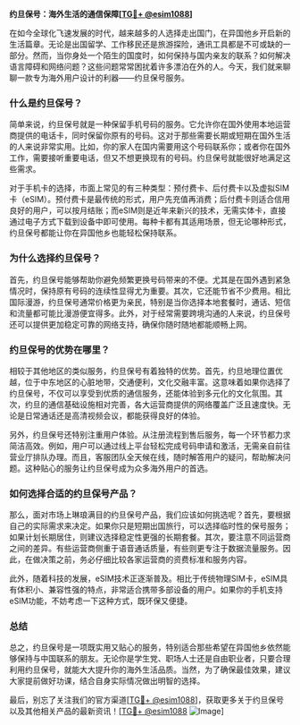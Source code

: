 **约旦保号：海外生活的通信保障[[TG💪+ @esim1088](https://t.me/s/esim1088)]**

在如今全球化飞速发展的时代，越来越多的人选择走出国门，在异国他乡开启新的生活篇章。无论是出国留学、工作移民还是旅游探险，通讯工具都是不可或缺的一部分。然而，当你身处一个陌生的国度时，如何保持与国内亲友的联系？如何解决语言障碍和网络问题？这些问题常常困扰着许多漂泊在外的人。今天，我们就来聊聊一款专为海外用户设计的利器——约旦保号服务。

### **什么是约旦保号？**

简单来说，约旦保号就是一种保留手机号码的服务。它允许你在国外使用本地运营商提供的电话卡，同时保留你原有的号码。这对于那些需要长期或短期在国外生活的人来说非常实用。比如，你的家人在国内需要用这个号码联系你；或者你在国外工作，需要接听重要电话，但又不想更换现有的号码。约旦保号就能很好地满足这些需求。

对于手机卡的选择，市面上常见的有三种类型：预付费卡、后付费卡以及虚拟SIM卡（eSIM）。预付费卡是最传统的形式，用户先充值再消费；后付费卡则适合信用良好的用户，可以按月结账；而eSIM则是近年来新兴的技术，无需实体卡，直接通过电子方式下载到设备中即可使用。每种卡都有其适用场景，但无论哪种形式，约旦保号都能让你在异国他乡也能轻松保持联系。

### **为什么选择约旦保号？**

首先，约旦保号能够帮助你避免频繁更换号码带来的不便。尤其是在国外遇到紧急情况时，保持原有号码的连续性显得尤为重要。其次，它还能节省不少费用。相比国际漫游，约旦保号通常价格更为亲民，特别是当你选择本地套餐时，通话、短信和流量都可能比漫游便宜得多。此外，对于经常需要跨境沟通的人来说，约旦保号还可以提供更加稳定可靠的网络支持，确保你随时随地都能顺畅上网。

### **约旦保号的优势在哪里？**

相较于其他地区的类似服务，约旦保号有着独特的优势。首先，约旦地理位置优越，位于中东地区的心脏地带，交通便利，文化交融丰富。这意味着如果你选择了约旦保号，不仅可以享受到优质的通信服务，还能体验到多元化的文化氛围。其次，约旦的通信基础设施相对完善，各大运营商提供的网络覆盖广泛且速度快。无论是日常通话还是高清视频会议，都能获得良好的体验。

另外，约旦保号还特别注重用户体验。从注册流程到售后服务，每一个环节都力求简洁高效。例如，用户可以通过线上平台轻松完成号码申请和激活，无需亲自前往营业厅排队办理。而且，客服团队全天候在线，随时解答用户的疑问，帮助解决问题。这种贴心的服务让约旦保号成为众多海外用户的首选。

### **如何选择合适的约旦保号产品？**

那么，面对市场上琳琅满目的约旦保号产品，我们应该如何挑选呢？首先，要根据自己的实际需求来决定。如果你只是短期出国旅行，可以选择临时性的保号服务；如果计划长期居住，则建议选择稳定性更强的长期套餐。其次，要注意不同运营商之间的差异。有些运营商侧重于语音通话质量，有些则更专注于数据流量服务。因此，在做决策之前，务必仔细比较各家运营商的资费标准和服务内容。

此外，随着科技的发展，eSIM技术正逐渐普及。相比于传统物理SIM卡，eSIM具有体积小、兼容性强的特点，非常适合携带多部设备的用户。如果你的手机支持eSIM功能，不妨考虑一下这种方式，既环保又便捷。

### **总结**

总之，约旦保号是一项既实用又贴心的服务，特别适合那些希望在异国他乡依然能够保持与中国联系的朋友。无论你是学生党、职场人士还是自由职业者，只要合理利用约旦保号，就能大大提升你的海外生活品质。当然，为了确保最佳效果，建议大家提前做好功课，结合自身实际情况做出明智的选择。

最后，别忘了关注我们的官方渠道[[TG💪+ @esim1088](https://t.me/s/esim1088)]，获取更多关于约旦保号以及其他相关产品的最新资讯！[[TG💪+ @esim1088](https://t.me/s/esim1088) ![Image](https://i.postimg.cc/4NQfJmqS/Snipaste-2025-05-13-00-14-12.png)]